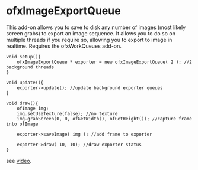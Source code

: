 # ofxImageExportQueue 

This add-on allows you to save to disk any number of images (most likely screen grabs) to export an image sequence. It allows you to do so on multiple threads if you require so, allowing you to export to image in realtime. Requires the ofxWorkQueues add-on.


	void setup(){
		ofxImageExportQueue * exporter = new ofxImageExportQueue( 2 ); //2 background threads
	}
	
	void update(){
		exporter->update(); //update background exporter queues
	}

	void draw(){
		ofImage img;
		img.setUseTexture(false); //no texture 
		img.grabScreen(0, 0, ofGetWidth(), ofGetHeight()); //capture frame into ofImage
			
		exporter->saveImage( img ); //add frame to exporter

		exporter->draw( 10, 10); //draw exporter status
	}


see [video](https://vimeo.com/43553192).

